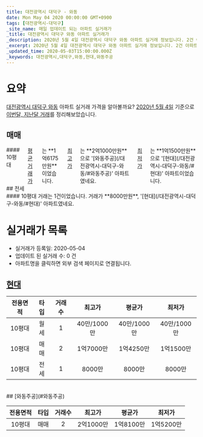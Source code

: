 ```yaml
---
title: 대전광역시 대덕구 - 와동
date: Mon May 04 2020 00:00:00 GMT+0900
tags: [대전광역시-대덕구]
_site_name: 매일 업데이트 되는 아파트 실거래가
_title: 대전광역시 대덕구 와동 아파트 실거래가
_description: 2020년 5월 4일 대전광역시 대덕구 와동 아파트 실거래 정보입니다. 2건 아파트 정보가 있습니다.
_excerpt: 2020년 5월 4일 대전광역시 대덕구 와동 아파트 실거래 정보입니다. 2건 아파트 정보가 있습니다.
_updated_time: 2020-05-03T15:00:00.000Z
_keywords: 대전광역시,대덕구,와동,현대,와동주공
---
```





# 요약
<ins>대전광역시 대덕구 와동</ins> 아파트 실거래 가격을 알아볼까요? <ins>2020년 5월 4일</ins> 기준으로 <ins>이번달, 지난달 거래</ins>를 정리해보았습니다.

## 매매
<div class="container">
<div class="twelve columns" markdown="1">
#### 10평대
<ins>평균 거래가</ins>는 **1억6175만원**이었습니다. <ins>최고가</ins>는 **2억1000만원**으로 '[와동주공](/대전광역시-대덕구-와동/#와동주공)' 아파트였네요. <ins>최저가</ins>는 **1억1500만원**으로 '[현대](/대전광역시-대덕구-와동/#현대)' 아파트이었습니다.
</div>
</div>
## 전세
<div class="container">
<div class="twelve columns" markdown="1">
#### 10평대
거래는 1건이었습니다. 거래가 **8000만원**, '[현대](/대전광역시-대덕구-와동/#현대)' 아파트였네요.
</div>
</div>



# 실거래가 목록
- 실거래가 등록일: 2020-05-04
- 업데이트 된 실거래 수: 0 건
- 아파트명을 클릭하면 외부 검색 페이지로 연결됩니다.

## [현대](#현대)

|전용면적|타입|거래수|최고가|평균가|최저가|
|:---:|:---:|:---:|:---:|:---:|:---:|
|10평대|<span class="deal-type-3">월세</span>|1|40만/1000만|40만/1000만|40만/1000만|
|10평대|<span class="deal-type-1">매매</span>|2|1억7000만|1억4250만|1억1500만|
|10평대|<span class="deal-type-2">전세</span>|1|8000만|8000만|8000만|

<br/>
## [와동주공](#와동주공)

|전용면적|타입|거래수|최고가|평균가|최저가|
|:---:|:---:|:---:|:---:|:---:|:---:|
|10평대|<span class="deal-type-1">매매</span>|2|2억1000만|1억8100만|1억5200만|

<br/>



